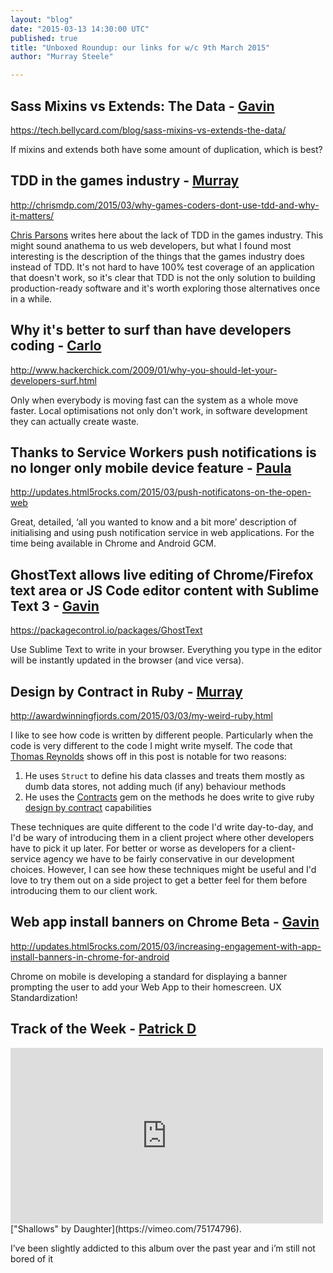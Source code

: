 ```yaml
---
layout: "blog"
date: "2015-03-13 14:30:00 UTC"
published: true
title: "Unboxed Roundup: our links for w/c 9th March 2015"
author: "Murray Steele"

---
```


## Sass Mixins vs Extends: The Data - [Gavin](http://www.unboxedconsulting.com/people/gavin-van-lelyveld)

https://tech.bellycard.com/blog/sass-mixins-vs-extends-the-data/

If mixins and extends both have some amount of duplication, which is best?

## TDD in the games industry - [Murray](http://www.unboxedconsulting.com/people/murray-steele)

http://chrismdp.com/2015/03/why-games-coders-dont-use-tdd-and-why-it-matters/

[Chris Parsons](http://chrismdp.com/) writes here about the lack of TDD in the games industry. This might sound anathema to us web developers, but what I found most interesting is the description of the things that the games industry does instead of TDD. It's not hard to have 100% test coverage of an application that doesn't work, so it's clear that TDD is not the only solution to building production-ready software and it's worth exploring those alternatives once in a while.

## Why it's better to surf than have developers coding - [Carlo](http://www.unboxedconsulting.com/people/carlo-kruger)

http://www.hackerchick.com/2009/01/why-you-should-let-your-developers-surf.html

Only when everybody is moving fast can the system as a whole move faster. Local optimisations not only don't work, in software development they can actually create waste.

## Thanks to Service Workers push notifications is no longer only mobile device feature - [Paula](http://www.unboxedconsulting.com/people/paula-stepinska)

http://updates.html5rocks.com/2015/03/push-notificatons-on-the-open-web

Great, detailed, ‘all you wanted to know and a bit more’ description of initialising and using push notification service in web applications. For the time being available in Chrome and Android GCM.

## GhostText allows live editing of Chrome/Firefox text area or JS Code editor content with Sublime Text 3 - [Gavin](http://www.unboxedconsulting.com/people/gavin-van-lelyveld)

https://packagecontrol.io/packages/GhostText

Use Sublime Text to write in your browser. Everything you type in the editor will be instantly updated in the browser (and vice versa).

## Design by Contract in Ruby - [Murray](http://www.unboxedconsulting.com/people/murray-steele)

http://awardwinningfjords.com/2015/03/03/my-weird-ruby.html

I like to see how code is written by different people. Particularly when the code is very different to the code I might write myself. The code that [Thomas Reynolds](http://awardwinningfjords.com/) shows off in this post is notable for two reasons:

1. He uses ``Struct`` to define his data classes and treats them mostly as dumb data stores, not adding much (if any) behaviour methods 2. He uses the [Contracts](http://egonschiele.github.io/contracts.ruby/) gem on the methods he does write to give ruby [design by contract](https://en.wikipedia.org/wiki/Design\_by\_contract) capabilities

These techniques are quite different to the code I'd write day-to-day, and I'd be wary of introducing them in a client project where other developers have to pick it up later. For better or worse as developers for a client-service agency we have to be fairly conservative in our development choices. However, I can see how these techniques might be useful and I'd love to try them out on a side project to get a better feel for them before introducing them to our client work.

## Web app install banners on Chrome Beta - [Gavin](http://www.unboxedconsulting.com/people/gavin-van-lelyveld)

http://updates.html5rocks.com/2015/03/increasing-engagement-with-app-install-banners-in-chrome-for-android

Chrome on mobile is developing a standard for displaying a banner prompting the user to add your Web App to their homescreen. UX Standardization!

## Track of the Week - [Patrick D](http://www.unboxedconsulting.com/people/patrick-davenport) <iframe src="https://player.vimeo.com/video/75174796" width="500" height="281" frameborder="0" webkitallowfullscreen mozallowfullscreen allowfullscreen></iframe>  ["Shallows" by Daughter](https://vimeo.com/75174796).

I’ve been slightly addicted to this album over the past year and i’m still not bored of it


